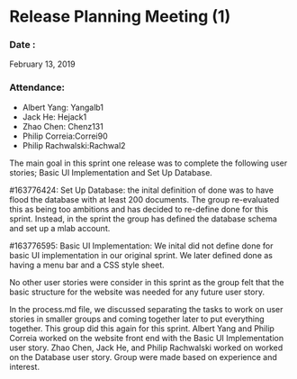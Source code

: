 #  Release Planning Meeting (1)

### Date : 
February 13, 2019

### Attendance:
* Albert Yang: Yangalb1
* Jack He: Hejack1
* Zhao Chen: Chenz131 
* Philip Correia:Correi90
* Philip Rachwalski:Rachwal2

The main goal in this sprint one release was to complete the following user stories; Basic UI Implementation and 
Set Up Database. 

#163776424: Set Up Database: the inital definition of done was to have flood the database with at least 200 documents. The group 
re-evaluated this as being too ambitions and has decided to re-define done for this sprint. Instead, in the sprint the group has
defined the database schema and set up a mlab account.

#163776595: Basic UI Implementation: We inital did not define done for basic UI implementation in our original sprint. We later 
defined done as having a menu bar and a CSS style sheet. 

No other user stories were consider in this sprint as the group felt that the basic structure for the website was needed for any
future user story.

In the process.md file, we discussed separating the tasks to work on user stories in smaller groups and coming together later to 
put everything together. This group did this again for this sprint. Albert Yang and Philip Correia worked on the website front end 
with the Basic UI Implementation user story. Zhao Chen, Jack He, and Philip Rachwalski worked on worked on the Database user story. 
Group were made based on experience and interest. 
